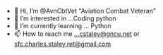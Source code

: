 - 👋 Hi, I’m @AvnCbtVet "Aviation Combat Veteran" 
- 👀 I’m interested in ...Coding python
- 🌱 I’m currently learning ... Python
- 📫 How to reach me ...cstaley@gncu.net or sfc.charles.staley.ret@gmail.com

<!---
AvnCbtVet/AvnCbtVet is a ✨ special ✨ repository because its `README.md` (this file) appears on your GitHub profile.
You can click the Preview link to take a look at your changes.
--->
